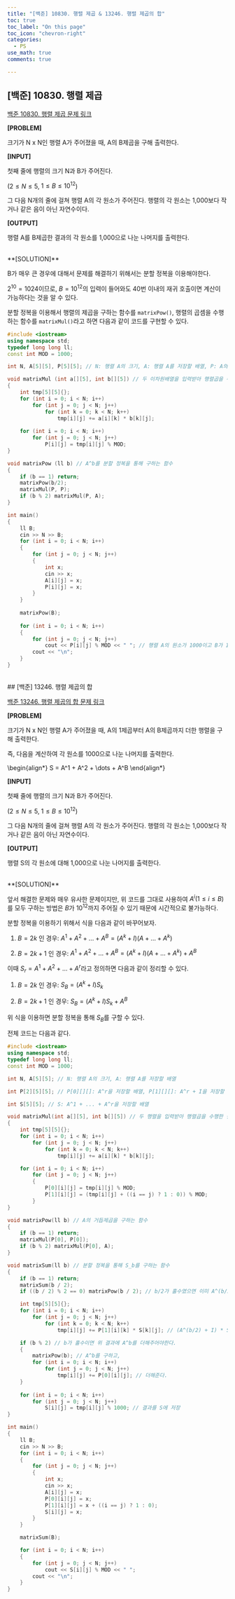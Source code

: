 ```yaml
---
title: "[백준] 10830. 행렬 제곱 & 13246. 행렬 제곱의 합"
toc: true
toc_label: "On this page"
toc_icon: "chevron-right"
categories:
  - PS
use_math: true
comments: true

---
```


## [백준] 10830. 행렬 제곱

[백준 10830. 행렬 제곱 문제 링크](https://www.acmicpc.net/problem/10830)

**[PROBLEM]**

크기가 N x N인 행렬 A가 주어졌을 때, A의 B제곱을 구해 출력한다.

**[INPUT]**

첫째 줄에 행렬의 크기 N과 B가 주어진다.

($2 \leq N \leq 5$, $1 \leq B \leq 10^{12}$)

그 다음 N개의 줄에 걸쳐 행렬 A의 각 원소가 주어진다. 행렬의 각 원소는 1,000보다 작거나 같은 음이 아닌 자연수이다.

**[OUTPUT]**

행렬 A를 B제곱한 결과의 각 원소를 1,000으로 나눈 나머지를 출력한다.


<br/>
**[SOLUTION]**

B가 매우 큰 경우에 대해서 문제를 해결하기 위해서는 분할 정복을 이용해야한다.

$2^{10} = 1024$이므로, $B = 10^{12}$의 입력이 들어와도 40번 이내의 재귀 호출이면 계산이 가능하다는 것을 알 수 있다.

분할 정복을 이용해서 행렬의 제곱을 구하는 함수를 `matrixPow()`, 행렬의 곱셈을 수행하는 함수를 `matrixMul()`라고 하면 다음과 같이 코드를 구현할 수 있다.

```cpp
#include <iostream>
using namespace std;
typedef long long ll;
const int MOD = 1000;

int N, A[5][5], P[5][5]; // N: 행렬 A의 크기, A: 행렬 A를 저장할 배열, P: A의 거듭제곱을 저장할 배열

void matrixMul (int a[][5], int b[][5]) // 두 이차원배열을 입력받아 행렬곱을 수행한 후, 각 원소를 1000으로 나눈 결과를 P에 저장
{
    int tmp[5][5]{};
    for (int i = 0; i < N; i++)
        for (int j = 0; j < N; j++)
            for (int k = 0; k < N; k++)
                tmp[i][j] += a[i][k] * b[k][j];
    
    for (int i = 0; i < N; i++)
        for (int j = 0; j < N; j++)
            P[i][j] = tmp[i][j] % MOD;            
}

void matrixPow (ll b) // A^b를 분할 정복을 통해 구하는 함수
{
    if (b == 1) return;
    matrixPow(b/2);
    matrixMul(P, P);
    if (b % 2) matrixMul(P, A);
}

int main()
{
    ll B;
    cin >> N >> B;
    for (int i = 0; i < N; i++)
    {
        for (int j = 0; j < N; j++)
        {
            int x;
            cin >> x;
            A[i][j] = x;
            P[i][j] = x;
        }
    }
    
    matrixPow(B);
    
    for (int i = 0; i < N; i++)
    {
        for (int j = 0; j < N; j++)
            cout << P[i][j] % MOD << " "; // 행렬 A의 원소가 1000이고 B가 1인 경우 0이 출력되도록 나머지 연산을 수행한다.
        cout << "\n";
    }
}
```


<br/>
## [백준] 13246. 행렬 제곱의 합

[백준 13246. 행렬 제곱의 합 문제 링크](https://www.acmicpc.net/problem/13246)

**[PROBLEM]**

크기가 N x N인 행렬 A가 주어졌을 때, A의 1제곱부터 A의 B제곱까지 더한 행렬을 구해 출력한다.

즉, 다음을 계산하여 각 원소를 1000으로 나눈 나머지를 출력한다.

\begin{align\*}
S = A^1 + A^2 + \dots + A^B
\end{align\*}

**[INPUT]**

첫째 줄에 행렬의 크기 N과 B가 주어진다.

($2 \leq N \leq 5$, $1 \leq B \leq 10^{12}$)

그 다음 N개의 줄에 걸쳐 행렬 A의 각 원소가 주어진다. 행렬의 각 원소는 1,000보다 작거나 같은 음이 아닌 자연수이다.

**[OUTPUT]**

행렬 S의 각 원소에 대해 1,000으로 나눈 나머지를 출력한다.


<br/>
**[SOLUTION]**

앞서 해결한 문제와 매우 유사한 문제이지만, 위 코드를 그대로 사용하여 $A^i (1 \leq i \leq B)$를 모두 구하는 방법은 $B$가 $10^{12}$까지 주어질 수 있기 때문에 시간적으로 불가능하다.

분할 정복을 이용하기 위해서 식을 다음과 같이 바꾸어보자.

1) $B = 2k$ 인 경우: $A^1 + A^2 + \dots + A^B = (A^k + I)(A + \dots + A^k)$

2) $B = 2k + 1$ 인 경우: $A^1 + A^2 + \dots + A^B = (A^k + I)(A + \dots + A^k) + A^B$

이때 $S_r = A^1 + A^2 + \dots + A^r$라고 정의하면 다음과 같이 정리할 수 있다.

1) $B = 2k$ 인 경우: $S_B = (A^k + I)S_k$

2) $B = 2k + 1$ 인 경우: $S_B = (A^k + I)S_k + A^B$

위 식을 이용하면 분할 정복을 통해 $S_B$를 구할 수 있다.

전체 코드는 다음과 같다.

```cpp
#include <iostream>
using namespace std;
typedef long long ll;
const int MOD = 1000;

int N, A[5][5]; // N: 행렬 A의 크기, A: 행렬 A를 저장할 배열

int P[2][5][5]; // P[0][][]: A^r을 저장할 배열, P[1][][]: A^r + I을 저장할 배열

int S[5][5]; // S: A^1 + ... + A^r을 저장할 배열

void matrixMul(int a[][5], int b[][5]) // 두 행렬을 입력받아 행렬곱을 수행한 결과를 P[0]에, 결과에 단위행렬을 더한 것을 P[1]에 저장
{
    int tmp[5][5]{};
    for (int i = 0; i < N; i++)
        for (int j = 0; j < N; j++)
            for (int k = 0; k < N; k++)
                tmp[i][j] += a[i][k] * b[k][j];

    for (int i = 0; i < N; i++)
        for (int j = 0; j < N; j++)
        {
            P[0][i][j] = tmp[i][j] % MOD;
            P[1][i][j] = (tmp[i][j] + ((i == j) ? 1 : 0)) % MOD;
        }
}

void matrixPow(ll b) // A의 거듭제곱을 구하는 함수
{
    if (b == 1) return;
    matrixMul(P[0], P[0]);
    if (b % 2) matrixMul(P[0], A);
}

void matrixSum(ll b) // 분할 정복을 통해 S_b를 구하는 함수
{
    if (b == 1) return;
    matrixSum(b / 2);
    if ((b / 2) % 2 == 0) matrixPow(b / 2); // b/2가 홀수였으면 이미 A^(b/2)를 구해놓았으므로 제곱을 할 필요가 없다.

    int tmp[5][5]{};
    for (int i = 0; i < N; i++)
        for (int j = 0; j < N; j++)
            for (int k = 0; k < N; k++)
                tmp[i][j] += P[1][i][k] * S[k][j]; // (A^(b/2) + I) * S의 결과를 tmp에 저장

    if (b % 2) // b가 홀수이면 위 결과에 A^b를 더해주어야한다.
    {
        matrixPow(b); // A^b를 구하고,
        for (int i = 0; i < N; i++)
            for (int j = 0; j < N; j++)
                tmp[i][j] += P[0][i][j]; // 더해준다.
    }
    
    for (int i = 0; i < N; i++)
        for (int j = 0; j < N; j++)
            S[i][j] = tmp[i][j] % 1000; // 결과를 S에 저장
}

int main()
{
    ll B;
    cin >> N >> B;
    for (int i = 0; i < N; i++)
    {
        for (int j = 0; j < N; j++)
        {
            int x;
            cin >> x;
            A[i][j] = x;
            P[0][i][j] = x;
            P[1][i][j] = x + ((i == j) ? 1 : 0);
            S[i][j] = x;
        }
    }

    matrixSum(B);

    for (int i = 0; i < N; i++)
    {
        for (int j = 0; j < N; j++)
            cout << S[i][j] % MOD << " ";
        cout << "\n";
    }
}
```
